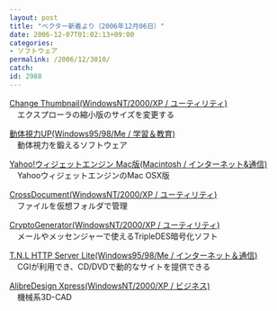 ```yaml
---
layout: post
title: "ベクター新着より（2006年12月06日）"
date: 2006-12-07T01:02:13+09:00
categories:
- ソフトウェア
permalink: /2006/12/3010/
catch: 
id: 2988
---
```

[Change Thumbnail(WindowsNT/2000/XP / ユーティリティ)](http://www.vector.co.jp/soft/winnt/util/se416145.html)  
　エクスプローラの縮小版のサイズを変更する

 

[動体視力UP(Windows95/98/Me / 学習＆教育)](http://www.vector.co.jp/soft/win95/edu/se386384.html)  
　動体視力を鍛えるソフトウェア

 

[Yahoo!ウィジェットエンジン Mac版(Macintosh / インターネット&通信)](http://www.vector.co.jp/soft/mac/net/se416210.html)  
　YahooウィジェットエンジンのMac OSX版

 

[CrossDocument(WindowsNT/2000/XP / ユーティリティ)](http://www.vector.co.jp/soft/winnt/util/se416081.html)  
　ファイルを仮想フォルダで管理

 

[CryptoGenerator(WindowsNT/2000/XP / ユーティリティ)](http://www.vector.co.jp/soft/winnt/util/se416044.html)  
　メールやメッセンジャーで使えるTripleDES暗号化ソフト

 

[T.N.L HTTP Server Lite(Windows95/98/Me / インターネット＆通信)](http://www.vector.co.jp/soft/win95/net/se416045.html)  
　CGIが利用でき、CD/DVDで動的なサイトを提供できる

 

[AlibreDesign Xpress(WindowsNT/2000/XP / ビジネス)](http://www.vector.co.jp/soft/winnt/business/se390485.html)  
　機械系3D-CAD

